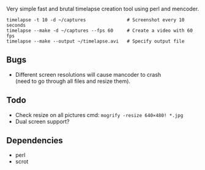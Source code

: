 Very simple fast and brutal timelapse creation tool using perl and mencoder.

```{.bash}
timelapse -t 10 -d ~/captures               # Screenshot every 10 seconds
timelapse --make -d ~/captures --fps 60     # Create a video with 60 fps
timelapse --make --output ~/timelapse.avi   # Specify output file
```

Bugs
----

* Different screen resolutions will cause mancoder to crash  
  (need to go through all files and resize them).

Todo
----

* Check resize on all pictures  cmd: `mogrify -resize 640×480! *.jpg`
* Dual screen support?

Dependencies
------------

* perl
* scrot

